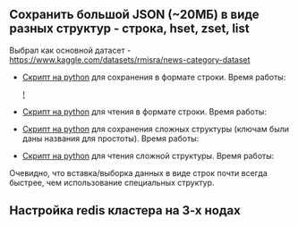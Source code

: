 ## Сохранить большой JSON (~20МБ) в виде разных структур - строка, hset, zset, list

Выбрал как основной датасет - https://www.kaggle.com/datasets/rmisra/news-category-dataset

- [Скрипт на python](https://github.com/LiD022/MiptDBCourse/blob/main/redis_py_files/load_strings.py) для сохранения в формате строки. Время работы:

  [!](https://github.com/LiD022/MiptDBCourse/blob/main/redis_py_files/load_string.png)

- [Скрипт на python](https://github.com/LiD022/MiptDBCourse/blob/main/redis_py_files/read_strings.py) для чтения в формате строки. Время работы:

  

- [Скрипт на python](https://github.com/LiD022/MiptDBCourse/blob/main/redis_py_files/load_structure.py) для сохранения сложных структуры (ключам были даны названия для простоты). Время работы:

  

- [Скрипт на python](https://github.com/LiD022/MiptDBCourse/blob/main/redis_py_files/read_structure.py) для чтения сложной структуры. Время работы:

  

Очевидно, что вставка/выборка данных в виде строк почти всегда быстрее, чем использование специальных структур.

## Настройка redis кластера на 3-х нодах
